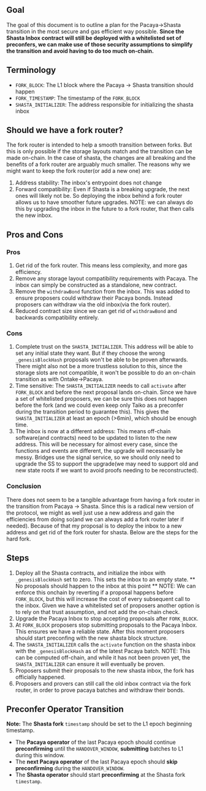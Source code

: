 ## Goal

The goal of this document is to outline a plan for the Pacaya->Shasta transition in the most secure and gas efficient way possible. **Since the Shasta Inbox contract will still be deployed with a whitelisted set of preconfers, we can make use of those security assumptions to simplify the transition and avoid having to do too much on-chain.**

## Terminology

- `FORK_BLOCK`: The L1 block where the Pacaya -> Shasta transition should happen
- `FORK_TIMESTAMP`: The timestamp of the `FORK_BLOCK`
- `SHASTA_INITIALIZER`: The address responsible for initializing the shasta inbox

## Should we have a fork router?

The fork router is intended to help a smooth transition between forks. But this is only possible if the storage layouts match and the transition can be made on-chain. In the case of shasta, the changes are all breaking and the benefits of a fork router are arguably much smaller.
The reasons why we might want to keep the fork router(or add a new one) are:

1. Address stability: The inbox's entrypoint does not change
2. Forward compatibility: Even if Shasta is a breaking upgrade, the next ones will likely not be. So deploying the inbox behind a fork router allows us to have smoother future upgrades.
   NOTE: we can always do this by upgrading the inbox in the future to a fork router, that then calls the new inbox.

## Pros and Cons

### Pros

1. Get rid of the fork router. This means less complexity, and more gas efficiency.
2. Remove any storage layout compatibility requirements with Pacaya. The inbox can simply be constructed as a standalone, new contract.
3. Remove the `withdrawBond` function from the inbox. This was added to ensure proposers could withdraw their Pacaya bonds. Instead proposers can withdraw via the old inbox(via the fork router).
4. Reduced contract size since we can get rid of `withdrawBond` and backwards compatibility entirely.

### Cons

1. Complete trust on the `SHASTA_INITIALIZER`. This address will be able to set any initial state they want. But if they choose the wrong `_genesisBlockHash` proposals won't be able to be proven afterwards. There might also not be a more trustless solution to this, since the storage slots are not compatible, it won't be possible to do an on-chain transition as with Ontake->Pacaya.
2. Time sensitive: The `SHASTA_INITIALIZER` needs to call `activate` after `FORK_BLOCK` and before the next proposal lands on-chain. Since we have a set of whitelisted proposers, we can be sure this does not happen before the fork (and we could even keep only Taiko as a preconfer during the transition period to guarantee this). This gives the `SHASTA_INITIALIZER` at least an epoch (>6min), which should be enough time.
3. The inbox is now at a different address: This means off-chain software(and contracts) need to be updated to listen to the new address. This will be necessary for almost every case, since the functions and events are different, the upgrade will necessarily be messy. Bridges use the signal service, so we should only need to upgrade the SS to support the upgrade(we may need to support old and new state roots if we want to avoid proofs needing to be reconstructed).

### Conclusion

There does not seem to be a tangible advantage from having a fork router in the transition from Pacaya -> Shasta. Since this is a radical new version of the protocol, we might as well just use a new address and gain the efficiencies from doing so(and we can always add a fork router later if needed). Because of that my proposal is to deploy the inbox to a new address and get rid of the fork router for shasta. Below are the steps for the hard fork.

## Steps

1. Deploy all the Shasta contracts, and initialize the inbox with `_genesisBlockHash` set to zero. This sets the inbox to an empty state. ** No proposals should happen to the inbox at this point **
   NOTE: We can enforce this onchain by reverting if a proposal happens before `FORK_BLOCK`, but this will increase the cost of every subsequent call to the inbox. Given we have a whitelisted set of proposers another option is to rely on that trust assumption, and not add the on-chain check.
2. Upgrade the Pacaya Inbox to stop accepting proposals after `FORK_BLOCK`.
3. At `FORK_BLOCK` proposers stop submitting proposals to the Pacaya Inbox. This ensures we have a reliable state. After this moment proposers should start preconfing with the new shasta block structure.
4. The `SHASTA_INITIALIZER` calls the `activate` function on the shasta inbox with the `_genesisBlockHash` as of the latest Pacaya batch.
   NOTE: This can be computed off-chain, and while it has not been proven yet, the `SHASTA_INITIALIZER` can ensure it will eventually be proven.
5. Proposers submit their proposals to the new shasta inbox, the fork has officially happened.
6. Proposers and provers can still call the old inbox contract via the fork router, in order to prove pacaya batches and withdraw their bonds.

## Preconfer Operator Transition

**Note:** The **Shasta fork** `timestamp` should be set to the L1 epoch beginning timestamp.

* The **Pacaya operator** of the last Pacaya epoch should continue **preconfirming** until the `HANDOVER_WINDOW`, **submitting** batches to L1 during this window.
* The **next Pacaya operator** of the last Pacaya epoch should **skip preconfirming** during the `HANDOVER_WINDOW`.
* The **Shasta operator** should start **preconfirming** at the Shasta fork `timestamp`.
